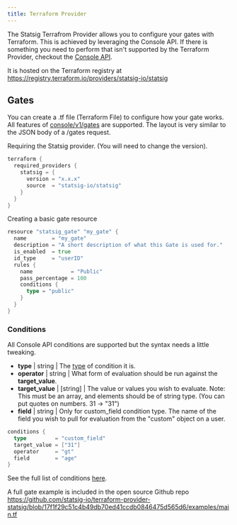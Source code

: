 ```yaml
---
title: Terraform Provider
---
```


The Statsig Terrafrom Provider allows you to configure your gates with Terraform. This is achieved by leveraging the Console API. If there is something you need to perform that isn't supported by the Terraform Provider, checkout the [Console API](https://docs.statsig.com/console-api/introduction).

It is hosted on the Terraform registry at https://registry.terraform.io/providers/statsig-io/statsig

## Gates

You can create a .tf file (Terraform File) to configure how your gate works. All features of [console/v1/gates](https://docs.statsig.com/console-api/gates) are supported. The layout is very similar to the JSON body of a /gates request.

Requiring the Statsig provider. (You will need to change the version).

```go
terraform {
  required_providers {
    statsig = {
      version = "x.x.x"
      source  = "statsig-io/statsig"
    }
  }
}
```

Creating a basic gate resource

```go
resource "statsig_gate" "my_gate" {
  name        = "my_gate"
  description = "A short description of what this Gate is used for."
  is_enabled  = true
  id_type     = "userID"
  rules {
    name            = "Public"
    pass_percentage = 100
    conditions {
      type = "public"
    }
  }
}
```

### Conditions

All Console API conditions are supported but the syntax needs a little tweaking.

- **type** | string | The [type](https://docs.statsig.com/console-api/rules#all-conditions) of condition it is.
- **operator** | string | What form of evaluation should be run against the **target_value**.
- **target_value** | [string] | The value or values you wish to evaluate. Note: This must be an array, and elements should be of string type. (You can put quotes on numbers. 31 -> "31")
- **field** | string | Only for custom_field condition type. The name of the field you wish to pull for evaluation from the "custom" object on a user.

```go
conditions {
  type         = "custom_field"
  target_value = ["31"]
  operator     = "gt"
  field        = "age"
}
```

See the full list of conditions [here](https://docs.statsig.com/console-api/rules#all-conditions).


A full gate example is included in the open source Github repo https://github.com/statsig-io/terraform-provider-statsig/blob/17f1f29c51c4b49db70ed41ccdb0846475d565d6/examples/main.tf

